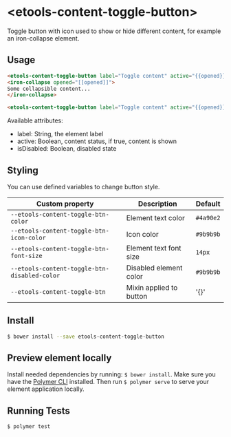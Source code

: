 # \<etools-content-toggle-button\>

Toggle button with icon used to show or hide different content, for example an iron-collapse element.

## Usage
```html
<etools-content-toggle-button label="Toggle content" active="{{opened}}"></etools-content-toggle-button>
<iron-collapse opened="[[opened]]">
Some collapsible content...
</iron-collapse>

<etools-content-toggle-button label="Toggle content" active="{{opened}}" is-disabled="true"></etools-content-toggle-button>
```

Available attributes:
* label: String, the element label
* active: Boolean, content status, if true, content is shown
* isDisabled: Boolean, disabled state

## Styling

You can use defined variables to change button style.

Custom property | Description | Default
----------------|-------------|----------
`--etools-content-toggle-btn-color` | Element text color | `#4a90e2`
`--etools-content-toggle-btn-icon-color` | Icon color | `#9b9b9b`
`--etools-content-toggle-btn-font-size` | Element text font size | `14px`
`--etools-content-toggle-btn-disabled-color` | Disabled element color | `#9b9b9b`
`--etools-content-toggle-btn` | Mixin applied to button | '{}'

## Install
```bash
$ bower install --save etools-content-toggle-button
```

## Preview element locally
Install needed dependencies by running: `$ bower install`.
Make sure you have the [Polymer CLI](https://www.npmjs.com/package/polymer-cli) installed. Then run `$ polymer serve` to serve your element application locally.

## Running Tests

```
$ polymer test
```
